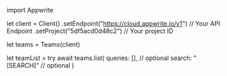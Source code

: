 import Appwrite

let client = Client()
    .setEndpoint("https://cloud.appwrite.io/v1") // Your API Endpoint
    .setProject("5df5acd0d48c2") // Your project ID

let teams = Teams(client)

let teamList = try await teams.list(
    queries: [], // optional
    search: "[SEARCH]" // optional
)

